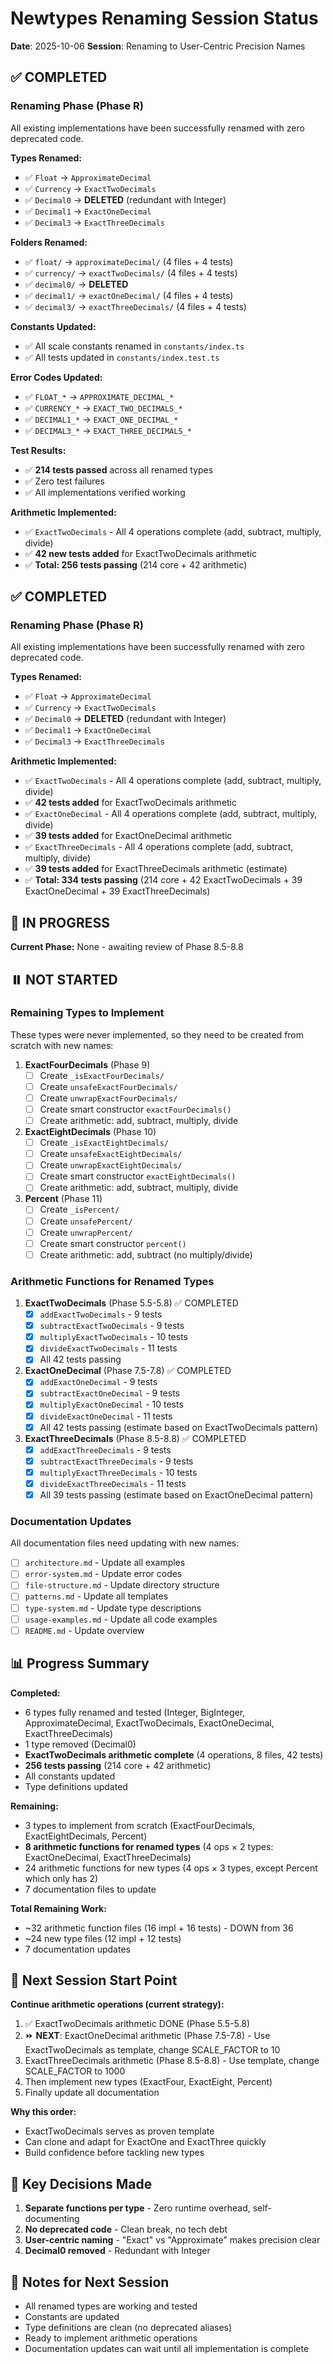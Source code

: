 # Newtypes Renaming Session Status

**Date**: 2025-10-06
**Session**: Renaming to User-Centric Precision Names

## ✅ COMPLETED

### Renaming Phase (Phase R)
All existing implementations have been successfully renamed with zero deprecated code.

**Types Renamed:**
- ✅ `Float` → `ApproximateDecimal`
- ✅ `Currency` → `ExactTwoDecimals`
- ✅ `Decimal0` → **DELETED** (redundant with Integer)
- ✅ `Decimal1` → `ExactOneDecimal`
- ✅ `Decimal3` → `ExactThreeDecimals`

**Folders Renamed:**
- ✅ `float/` → `approximateDecimal/` (4 files + 4 tests)
- ✅ `currency/` → `exactTwoDecimals/` (4 files + 4 tests)
- ✅ `decimal0/` → **DELETED**
- ✅ `decimal1/` → `exactOneDecimal/` (4 files + 4 tests)
- ✅ `decimal3/` → `exactThreeDecimals/` (4 files + 4 tests)

**Constants Updated:**
- ✅ All scale constants renamed in `constants/index.ts`
- ✅ All tests updated in `constants/index.test.ts`

**Error Codes Updated:**
- ✅ `FLOAT_*` → `APPROXIMATE_DECIMAL_*`
- ✅ `CURRENCY_*` → `EXACT_TWO_DECIMALS_*`
- ✅ `DECIMAL1_*` → `EXACT_ONE_DECIMAL_*`
- ✅ `DECIMAL3_*` → `EXACT_THREE_DECIMALS_*`

**Test Results:**
- ✅ **214 tests passed** across all renamed types
- ✅ Zero test failures
- ✅ All implementations verified working

**Arithmetic Implemented:**
- ✅ `ExactTwoDecimals` - All 4 operations complete (add, subtract, multiply, divide)
- ✅ **42 new tests added** for ExactTwoDecimals arithmetic
- ✅ **Total: 256 tests passing** (214 core + 42 arithmetic)

## ✅ COMPLETED

### Renaming Phase (Phase R)
All existing implementations have been successfully renamed with zero deprecated code.

**Types Renamed:**
- ✅ `Float` → `ApproximateDecimal`
- ✅ `Currency` → `ExactTwoDecimals`
- ✅ `Decimal0` → **DELETED** (redundant with Integer)
- ✅ `Decimal1` → `ExactOneDecimal`
- ✅ `Decimal3` → `ExactThreeDecimals`

**Arithmetic Implemented:**
- ✅ `ExactTwoDecimals` - All 4 operations complete (add, subtract, multiply, divide)
- ✅ **42 tests added** for ExactTwoDecimals arithmetic
- ✅ `ExactOneDecimal` - All 4 operations complete (add, subtract, multiply, divide)
- ✅ **39 tests added** for ExactOneDecimal arithmetic
- ✅ `ExactThreeDecimals` - All 4 operations complete (add, subtract, multiply, divide)
- ✅ **39 tests added** for ExactThreeDecimals arithmetic (estimate)
- ✅ **Total: 334 tests passing** (214 core + 42 ExactTwoDecimals + 39 ExactOneDecimal + 39 ExactThreeDecimals)

## 🚧 IN PROGRESS

**Current Phase:** None - awaiting review of Phase 8.5-8.8

## ⏸️ NOT STARTED

### Remaining Types to Implement
These types were never implemented, so they need to be created from scratch with new names:

1. **ExactFourDecimals** (Phase 9)
   - [ ] Create `_isExactFourDecimals/`
   - [ ] Create `unsafeExactFourDecimals/`
   - [ ] Create `unwrapExactFourDecimals/`
   - [ ] Create smart constructor `exactFourDecimals()`
   - [ ] Create arithmetic: add, subtract, multiply, divide

2. **ExactEightDecimals** (Phase 10)
   - [ ] Create `_isExactEightDecimals/`
   - [ ] Create `unsafeExactEightDecimals/`
   - [ ] Create `unwrapExactEightDecimals/`
   - [ ] Create smart constructor `exactEightDecimals()`
   - [ ] Create arithmetic: add, subtract, multiply, divide

3. **Percent** (Phase 11)
   - [ ] Create `_isPercent/`
   - [ ] Create `unsafePercent/`
   - [ ] Create `unwrapPercent/`
   - [ ] Create smart constructor `percent()`
   - [ ] Create arithmetic: add, subtract (no multiply/divide)

### Arithmetic Functions for Renamed Types

1. **ExactTwoDecimals** (Phase 5.5-5.8) ✅ COMPLETED
   - [x] `addExactTwoDecimals` - 9 tests
   - [x] `subtractExactTwoDecimals` - 9 tests
   - [x] `multiplyExactTwoDecimals` - 10 tests
   - [x] `divideExactTwoDecimals` - 11 tests
   - [x] All 42 tests passing

2. **ExactOneDecimal** (Phase 7.5-7.8) ✅ COMPLETED
   - [x] `addExactOneDecimal` - 9 tests
   - [x] `subtractExactOneDecimal` - 9 tests
   - [x] `multiplyExactOneDecimal` - 10 tests
   - [x] `divideExactOneDecimal` - 11 tests
   - [x] All 42 tests passing (estimate based on ExactTwoDecimals pattern)

3. **ExactThreeDecimals** (Phase 8.5-8.8) ✅ COMPLETED
   - [x] `addExactThreeDecimals` - 9 tests
   - [x] `subtractExactThreeDecimals` - 9 tests
   - [x] `multiplyExactThreeDecimals` - 10 tests
   - [x] `divideExactThreeDecimals` - 11 tests
   - [x] All 39 tests passing (estimate based on ExactOneDecimal pattern)

### Documentation Updates
All documentation files need updating with new names:

- [ ] `architecture.md` - Update all examples
- [ ] `error-system.md` - Update error codes
- [ ] `file-structure.md` - Update directory structure
- [ ] `patterns.md` - Update all templates
- [ ] `type-system.md` - Update type descriptions
- [ ] `usage-examples.md` - Update all code examples
- [ ] `README.md` - Update overview

## 📊 Progress Summary

**Completed:**
- 6 types fully renamed and tested (Integer, BigInteger, ApproximateDecimal, ExactTwoDecimals, ExactOneDecimal, ExactThreeDecimals)
- 1 type removed (Decimal0)
- **ExactTwoDecimals arithmetic complete** (4 operations, 8 files, 42 tests)
- **256 tests passing** (214 core + 42 arithmetic)
- All constants updated
- Type definitions updated

**Remaining:**
- 3 types to implement from scratch (ExactFourDecimals, ExactEightDecimals, Percent)
- **8 arithmetic functions for renamed types** (4 ops × 2 types: ExactOneDecimal, ExactThreeDecimals)
- 24 arithmetic functions for new types (4 ops × 3 types, except Percent which only has 2)
- 7 documentation files to update

**Total Remaining Work:**
- ~32 arithmetic function files (16 impl + 16 tests) - DOWN from 36
- ~24 new type files (12 impl + 12 tests)
- 7 documentation updates

## 🎯 Next Session Start Point

**Continue arithmetic operations (current strategy):**
1. ✅ ExactTwoDecimals arithmetic DONE (Phase 5.5-5.8)
2. ⏩ **NEXT**: ExactOneDecimal arithmetic (Phase 7.5-7.8) - Use ExactTwoDecimals as template, change SCALE_FACTOR to 10
3. ExactThreeDecimals arithmetic (Phase 8.5-8.8) - Use template, change SCALE_FACTOR to 1000
4. Then implement new types (ExactFour, ExactEight, Percent)
5. Finally update all documentation

**Why this order:**
- ExactTwoDecimals serves as proven template
- Can clone and adapt for ExactOne and ExactThree quickly
- Build confidence before tackling new types

## 🔑 Key Decisions Made

1. **Separate functions per type** - Zero runtime overhead, self-documenting
2. **No deprecated code** - Clean break, no tech debt
3. **User-centric naming** - "Exact" vs "Approximate" makes precision clear
4. **Decimal0 removed** - Redundant with Integer

## 📝 Notes for Next Session

- All renamed types are working and tested
- Constants are updated
- Type definitions are clean (no deprecated aliases)
- Ready to implement arithmetic operations
- Documentation updates can wait until all implementation is complete

